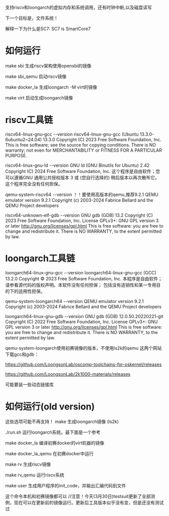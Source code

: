 支持riscv和loongarch的虚拟内存和系统调用，还有时钟中断,以及磁盘读写

下一个目标是，文件系统！

解释一下为什么是SC7: SC7 is SmartCore7 

# 如何运行
make sbi 生成riscv架构使用opensbi的镜像

make sbi_qemu 启动riscv镜像

make docker_la 生成loongarch -M virt的镜像

make virt 启动生成loongarch镜像

# riscv工具链
riscv64-linux-gnu-gcc --version
riscv64-linux-gnu-gcc (Ubuntu 13.3.0-6ubuntu2~24.04) 13.3.0
Copyright (C) 2023 Free Software Foundation, Inc.
This is free software; see the source for copying conditions.  There is NO
warranty; not even for MERCHANTABILITY or FITNESS FOR A PARTICULAR PURPOSE.

riscv64-linux-gnu-ld --version
GNU ld (GNU Binutils for Ubuntu) 2.42
Copyright (C) 2024 Free Software Foundation, Inc.
这个程序是自由软件；您可以遵循GNU 通用公共授权版本 3 或
(您自行选择的) 稍后版本以再次散布它。
这个程序完全没有任何担保。

qemu-system-riscv64 --version ！！要使用高版本的qemu,推荐9.2.1
QEMU emulator version 9.2.1
Copyright (c) 2003-2024 Fabrice Bellard and the QEMU Project developers

riscv64-unknown-elf-gdb --version
GNU gdb (GDB) 13.2
Copyright (C) 2023 Free Software Foundation, Inc.
License GPLv3+: GNU GPL version 3 or later <http://gnu.org/licenses/gpl.html>
This is free software: you are free to change and redistribute it.
There is NO WARRANTY, to the extent permitted by law.

# loongarch工具链
loongarch64-linux-gnu-gcc --version
loongarch64-linux-gnu-gcc (GCC) 13.2.0
Copyright © 2023 Free Software Foundation, Inc.
本程序是自由软件；请参看源代码的版权声明。本软件没有任何担保；
包括没有适销性和某一专用目的下的适用性担保。

qemu-system-loongarch64 --version
QEMU emulator version 9.2.1
Copyright (c) 2003-2024 Fabrice Bellard and the QEMU Project developers


loongarch64-linux-gnu-gdb --version
GNU gdb (GDB) 12.0.50.20220221-git
Copyright (C) 2022 Free Software Foundation, Inc.
License GPLv3+: GNU GPL version 3 or later <http://gnu.org/licenses/gpl.html>
This is free software: you are free to change and redistribute it.
There is NO WARRANTY, to the extent permitted by law.

qemu-system-loongarch使用初赛镜像的版本，不使用ls2k的qemu
这两个网站下载gcc和gdb：

https://github.com/LoongsonLab/oscomp-toolchains-for-oskernel/releases

https://github.com/LoongsonLab/2k1000-materials/releases

可能要装一些动态链接库

# 如何运行(old version)
这些选项可能不再支持！
make 生成loongarch镜像 (ls2k)

./run.sh 运行loongarch系统。最下面是一个参考

make docker_la 编译初赛docker的virt机器的镜像

make docker_la_qemu 在初赛docker中运行

make rv 生成riscv镜像

make rv_qemu 运行riscv系统

make user 生成用户程序的init_code，并输出汇编代码到文件

这个命令本机和初赛镜像都可以 //注意！今天(3月30日)testsuit更新了全部测例，现在可以在更新前的镜像运行。更新后工具版本似乎没有变，但是还没有测试过